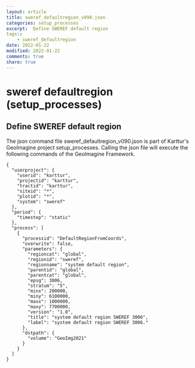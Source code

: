 ```yaml
---
layout: article
title: sweref_defaultregion_v090.json
categories: setup_processes
excerpt:  Define SWEREF default region
tags::
    - sweref_defaultregion
date: 2022-01-22
modified: 2022-01-22
comments: true
share: true
---
```


# sweref defaultregion (setup_processes)

##  Define SWEREF default region

The json command file <span class='file'>sweref_defaultregion_v090.json</span> is part of Karttur's GeoImagine project <span class='project'>setup_processes</span>. Calling the json file will execute the following commands of the GeoImagine Framework.

```
{
  "userproject": {
    "userid": "karttur",
    "projectid": "karttur",
    "tractid": "karttur",
    "siteid": "*",
    "plotid": "*",
    "system": "sweref"
  },
  "period": {
    "timestep": "static"
  },
  "process": [
    {
      "processid": "DefaultRegionFromCoords",
      "overwrite": false,
      "parameters": {
        "regioncat": "global",
        "regionid": "sweref",
        "regionname": "system default region",
        "parentid": "global",
        "parentcat": "global",
        "epsg": 3006,
        "stratum": "5",
        "minx": 200000,
        "miny": 6100000,
        "maxx": 1000000,
        "maxy": 7700000,
        "version": "1.0",
        "title": "system default region SWEREF 3006",
        "label": "system default region SWEREF 3006."
      },
      "dstpath": {
        "volume": "GeoImg2021"
      }
    }
  ]
}
```
